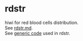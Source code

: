 # rdstr

hiwi for red blood cells distribution.  
See [rdstr.md](../../doc/rdstr/rdstr.md).  
See [generic code](../mdstr/README.md) used in rdstr.  
